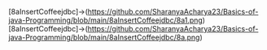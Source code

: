 [8aInsertCoffeejdbc]->(https://github.com/SharanyaAcharya23/Basics-of-java-Programming/blob/main/8aInsertCoffeejdbc/8a1.png)  
[8aInsertCoffeejdbc]->(https://github.com/SharanyaAcharya23/Basics-of-java-Programming/blob/main/8aInsertCoffeejdbc/8a.png)
